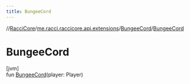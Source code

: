 ```yaml
---
title: BungeeCord
---
```

//[RacciCore](../../../index.html)/[me.racci.raccicore.api.extensions](../index.html)/[BungeeCord](index.html)/[BungeeCord](-bungee-cord.html)



# BungeeCord



[jvm]\
fun [BungeeCord](-bungee-cord.html)(player: Player)





